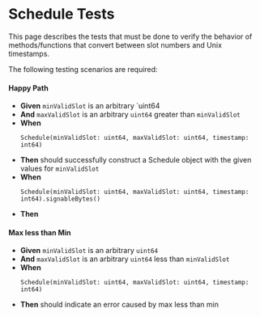 # Schedule Tests
This page describes the tests that must be done to verify the behavior of methods/functions that convert between slot
numbers and Unix timestamps.

The following testing scenarios are required:

#### Happy Path
* **Given** `minValidSlot` is an arbitrary `uint64
* **And** `maxValidSlot` is an arbitrary `uint64` greater than `minValidSlot`
* **When**
    ```
    Schedule(minValidSlot: uint64, maxValidSlot: uint64, timestamp: int64)
    ```
* **Then**
  should successfully construct a Schedule object with the given values for `minValidSlot`
* **When**
    ```
    Schedule(minValidSlot: uint64, maxValidSlot: uint64, timestamp: int64).signableBytes()
    ```
* **Then**

[//]: # (Sean, please provide the details for this test of signableBytes)

#### Max less than Min
* **Given** `minValidSlot` is an arbitrary `uint64`
* **And** `maxValidSlot` is an arbitrary `uint64` less than `minValidSlot`
* **When**
    ```
    Schedule(minValidSlot: uint64, maxValidSlot: uint64, timestamp: int64)
    ```
* **Then**
  should indicate an error caused by max less than min
